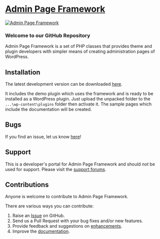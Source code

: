 # [Admin Page Framework](http://wordpress.org/plugins/admin-page-framework/) #

[![Admin Page Framework](https://lh4.googleusercontent.com/-iO08eEtm5R0/UhTT0gLpT2I/AAAAAAAABNI/X6gz49-VYjQ/s400/screenshot-1.png "Admin Page Famework - Sample Screenshot")](https://lh4.googleusercontent.com/-iO08eEtm5R0/UhTT0gLpT2I/AAAAAAAABNI/X6gz49-VYjQ/s0/screenshot-1.png)

### Welcome to our GitHub Repository

Admin Page Framework is a set of PHP classes that provides theme and plugin developers with simpler means of creating administration pages of WordPress.

## Installation ##

The latest development version can be downloaded [here](https://github.com/michaeluno/admin-page-framework/archive/master.zip).

It includes the demo plugin which uses the framework and is ready to be installed as a WordPress plugin. Just upload the unpacked folder to the `...\wp-content\plugins` folder then activate it. The sample pages which include the documentation will be created.

## Bugs ##
If you find an issue, let us know [here](https://github.com/michaeluno/admin-page-framework/issues)!

## Support ##
This is a developer's portal for Admin Page Framework and should _not_ be used for support. Please visit the [support forums](http://wordpress.org/support/plugin/admin-page-framework).

## Contributions ##
Anyone is welcome to contribute to Admin Page Framework.

There are various ways you can contribute:

1. Raise an [Issue](https://github.com/michaeluno/admin-page-framework/issues) on GitHub.
2. Send us a Pull Request with your bug fixes and/or new features.
3. Provide feedback and suggestions on [enhancements](https://github.com/michaeluno/admin-page-framework/issues?direction=desc&labels=Enhancement&page=1&sort=created&state=open).
4. Improve the [documentation](https://github.com/michaeluno/admin-page-framework/tree/master/document).